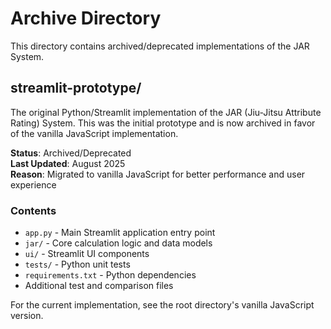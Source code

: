 # Archive Directory

This directory contains archived/deprecated implementations of the JAR System.

## streamlit-prototype/

The original Python/Streamlit implementation of the JAR (Jiu-Jitsu Attribute Rating) System. This was the initial prototype and is now archived in favor of the vanilla JavaScript implementation.

**Status**: Archived/Deprecated  
**Last Updated**: August 2025  
**Reason**: Migrated to vanilla JavaScript for better performance and user experience

### Contents
- `app.py` - Main Streamlit application entry point
- `jar/` - Core calculation logic and data models
- `ui/` - Streamlit UI components
- `tests/` - Python unit tests
- `requirements.txt` - Python dependencies
- Additional test and comparison files

For the current implementation, see the root directory's vanilla JavaScript version.